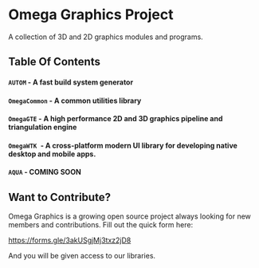 # Omega Graphics Project

A collection of 3D and 2D graphics modules and programs.

## Table Of Contents

#### `AUTOM` - A fast build system generator

#### `OmegaCommon` - A common utilities library

#### `OmegaGTE` - A high performance 2D and 3D graphics pipeline and triangulation engine

#### `OmegaWTK `- A cross-platform modern UI library for developing native desktop and mobile apps.

#### `AQUA` - COMING SOON

## Want to Contribute?

Omega Graphics is a growing open source project always looking for new members and contributions.
Fill out the quick form here:

https://forms.gle/3akUSgjMj3txz2jD8

And you will be given access to our libraries.

